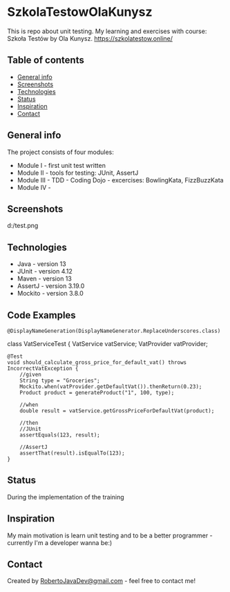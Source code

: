 # SzkolaTestowOlaKunysz
This is repo about unit testing. My learning and exercises with course: Szkoła Testów by Ola Kunysz.
https://szkolatestow.online/

## Table of contents
* [General info](#general-info)
* [Screenshots](#screenshots)
* [Technologies](#technologies)
* [Status](#status)
* [Inspiration](#inspiration)
* [Contact](#contact)

## General info
The project consists of four modules:
- Module I - first unit test written
- Module II - tools for testing: JUnit, AssertJ
- Module III - TDD - Coding Dojo - excercises: BowlingKata, FizzBuzzKata
- Module IV - 

## Screenshots
d:/test.png

## Technologies
* Java - version 13
* JUnit - version 4.12
* Maven - version 13
* AssertJ - version 3.19.0
* Mockito - version 3.8.0

## Code Examples
    @DisplayNameGeneration(DisplayNameGenerator.ReplaceUnderscores.class)
class VatServiceTest {
    VatService vatService;
    VatProvider vatProvider;

    @Test
    void should_calculate_gross_price_for_default_vat() throws IncorrectVatException {
        //given
        String type = "Groceries";
        Mockito.when(vatProvider.getDefaultVat()).thenReturn(0.23);
        Product product = generateProduct("1", 100, type);

        //when
        double result = vatService.getGrossPriceForDefaultVat(product);

        //then
        //JUnit
        assertEquals(123, result);

        //AssertJ
        assertThat(result).isEqualTo(123);
    }


## Status
During the implementation of the training

## Inspiration
My main motivation is learn unit testing and to be a better programmer - currently I'm a developer wanna be:)

## Contact
Created by RobertoJavaDev@gmail.com - feel free to contact me!
